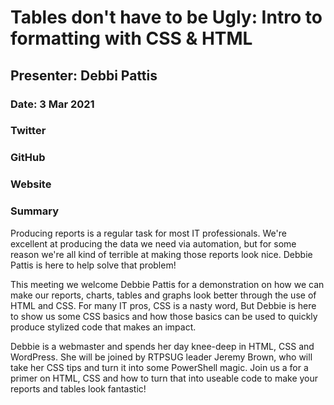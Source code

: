 # Tables don't have to be Ugly: Intro to formatting with CSS & HTML

## Presenter: Debbi Pattis

### Date: 3 Mar 2021

### Twitter

### GitHub

### Website

### Summary

Producing reports is a regular task for most IT professionals. We're excellent at producing the data we need via automation, but for some reason we're all kind of terrible at making those reports look nice. Debbie Pattis is here to help solve that problem!

This meeting we welcome Debbie Pattis for a demonstration on how we can make our reports, charts, tables and graphs look better through the use of HTML and CSS. For many IT pros, CSS is a nasty word, But Debbie is here to show us some CSS basics and how those basics can be used to quickly produce stylized code that makes an impact.

Debbie is a webmaster and spends her day knee-deep in HTML, CSS and WordPress. She will be joined by RTPSUG leader Jeremy Brown, who will take her CSS tips and turn it into some PowerShell magic. Join us a for a primer on HTML, CSS and how to turn that into useable code to make your reports and tables look fantastic!

&nbsp;
&nbsp;
